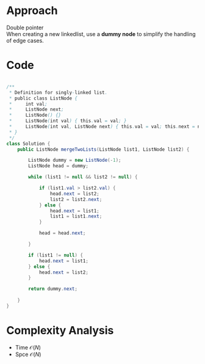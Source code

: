 # Approach

Double pointer  
When creating a new linkedlist, use a **dummy node** to simplify the handling of edge cases.

# Code

```java

/**
 * Definition for singly-linked list.
 * public class ListNode {
 *     int val;
 *     ListNode next;
 *     ListNode() {}
 *     ListNode(int val) { this.val = val; }
 *     ListNode(int val, ListNode next) { this.val = val; this.next = next; }
 * }
 */
class Solution {
    public ListNode mergeTwoLists(ListNode list1, ListNode list2) {

        ListNode dummy = new ListNode(-1);
        ListNode head = dummy;

        while (list1 != null && list2 != null) {

            if (list1.val > list2.val) {
                head.next = list2;
                list2 = list2.next;
            } else {
                head.next = list1;
                list1 = list1.next;
            }

            head = head.next;

        }

        if (list1 != null) {
            head.next = list1;
        } else {
            head.next = list2;
        }

        return dummy.next;
        
    }
}

```

# Complexity Analysis
- Time $\mathcal{O}(N)$
- Spce $\mathcal{O}(N)$